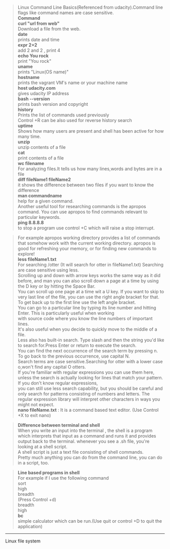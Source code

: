 >Linux Command Line Basics(Referenced from udacity).Command line flags like command names are case sensitive.  
>  **Command**  
>**curl "url from web"**  
>Download a file from the web.  
>**date**  
>prints date and time  
>**expr 2+2**  
>add 2 and 2 , print 4  
>**echo You rock**  
>print "You rock"  
>**uname**  
>prints "Linux(OS name)"  
>**hostname**  
>prints the vagrant VM's name or your machine name  
>**host udacity.com**  
>gives udacity IP address  
>**bash --version**  
>prints bash version and copyright  
>**history**  
>Prints the list of commands used previously  
>Control +R can be also used for reverse history search  
>**uptime**  
>Shows how many users are present and shell has been active for how many time.  
>**unzip**  
>unzip contents of a file  
>**cat**  
>print contents of a file  
>**wc filename**  
>For analyzing files.It tells us how many lines,words and bytes are in a file  
>**diff fileName1 fileName2**  
>it shows the difference between two files if you want to know the difference  
>**man commandname**  
>help for a given command.  
>Another useful tool for researching commands is the apropos command. You can use apropos to find commands relevant to particular keywords.  
>**ping 8.8.8.8**  
>to stop a program use control +C which will raise a stop interrupt.  

>For example apropos working directory provides a list of commands that somehow work with the current working directory. apropos is good for refreshing your memory, or for finding new commands to explore!  
>**less fileName1.txt**  
>For searching /otter (It will search for otter in fileName1.txt) Searching are case sensitive using less.  
>Scrolling up and down with arrow keys works the same way as it did before, and man you can also scroll down a page at a time by using the D key or by hitting the Space Bar.  
>You can scroll up one page at a time wit a U key. If you want to skip to very last line of the file, you can use the right angle bracket for
that.  
>To get back up to the first line use the left angle bracket.  
 You can go to a particular line by typing its line number and
hitting Enter. This is particularly useful when working  
with source code where you know the line numbers of important lines.  
>It's also useful when you decide to quickly move to the middle of a file.  
>Less also has built-in search. Type slash and then the string
you'd like to search for.Press Enter or return to execute the search.  
You can find the next occurrence of the search term by pressing n.  
To go back to the previous occurrence, use capital N.  
Search terms are case sensitive.Searching for otter with a lower case o,won't find any capital O otters.  
>If you're familiar with regular expressions you can use them here,
unless the search is actually looking for lines that match your pattern. If you don't know regular expressions,  
you can still use less search capability, but you should be
careful and only search for patterns consisting of numbers and
letters. The regular expression library will interpret other characters in ways you might not expect.  
**nano fileName.txt** : It is a command based text editor. (Use Control +X to exit nano)  



>**Difference between terminal and shell**  
When you write an input into the terminal , the shell is a program which interprets that input as a command  and runs it and provides output back to the terminal. whenever you see a .sh file, you're looking at a shell script.  
A shell script is just a text file consisting of shell commands.  
>Pretty much anything you can do from the command line, you can do in a script, too.  

>**Line based programs in shell**  
>For example if I use the following command  
>sort  
>high  
>breadth  
>(Press Control +d)  
>breadth  
>high  
**bc**  
>simple calculator which can be run.(Use quit or control +D to quit the application)  
>


----------
Linux file system   


